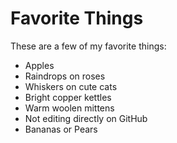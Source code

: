 # Favorite Things

These are a few of my favorite things:

- Apples
- Raindrops on roses
- Whiskers on cute cats
- Bright copper kettles
- Warm woolen mittens
- Not editing directly on GitHub
- Bananas or Pears
